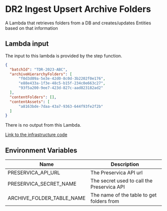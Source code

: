 # DR2 Ingest Upsert Archive Folders

A Lambda that retrieves folders from a DB and creates/updates Entities based on that information

## Lambda input
The input to this lambda is provided by the step function.

```json
{
  "batchId": "TDR-2023-ABC",
  "archiveHierarchyFolders": [
      "f0d3d09a-5e3e-42d0-8c0d-3b2202f0e176",
      "e88e433a-1f3e-48c5-b15f-234c0e663c27",
      "93f5a200-9ee7-423d-827c-aad823182ad2"
  ],
  "contentFolders": [],
  "contentAssets": [
      "a8163bde-7daa-43a7-9363-644f93fe2f2b"
  ]
}
```

There is no output from this Lambda.

[Link to the infrastructure code](https://github.com/nationalarchives/dp-terraform-environments)

## Environment Variables

| Name                      | Description                                    |
|---------------------------|------------------------------------------------|
| PRESERVICA_API_URL        | The Preservica API  url                        |
| PRESERVICA_SECRET_NAME    | The secret used to call the Preservica API     |
| ARCHIVE_FOLDER_TABLE_NAME | The name of the table to get folders from      |

